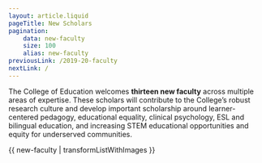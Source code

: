 ```yaml
---
layout: article.liquid
pageTitle: New Scholars
pagination:
    data: new-faculty
    size: 100
    alias: new-faculty
previousLink: /2019-20-faculty
nextLink: /
---
```


The College of Education welcomes **thirteen new faculty** across multiple areas of expertise. These scholars will contribute to the College’s robust research culture and develop important scholarship around learner-centered pedagogy, educational equality, clinical psychology, ESL and bilingual education, and increasing STEM educational opportunities and equity for underserved communities.

{{ new-faculty | transformListWithImages }}